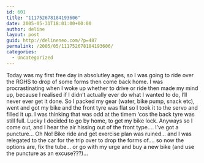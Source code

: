```yaml
---
id: 601
title: "111752678184193606"
date: 2005-05-31T18:01:00+00:00
author: deline
layout: post
guid: http://delineneo.com/?p=487
permalink: /2005/05/111752678184193606/
categories:
  - Uncategorized
---
```

Today was my first free day in absolutley ages, so I was going to ride over the RGHS to drop of some forms then come back home. I was procrastinating when I woke up whether to drive or ride then made my mind up, because I realised if I didn&#8217;t actually ever do what I wanted to do, I&#8217;ll never ever get it done. So I packed my gear (water, bike pump, snack etc), went and got my bike and the front tyre was flat so I took it to the servo and filled it up. I was thinking that was odd at the timem &#8216;cos the back tyre was still full. Lucky I decided to go by home, to get my bike lock. Anyways so I come out, and I hear the air hissing out of the front type&#8230;. I&#8217;ve got a puncture&#8230; Oh No! Bike ride and get exercise plan was ruined&#8230; and I was relegated to the car for the trip over to drop the forms of&#8230;. so now the options are, fix the tube&#8230; or go with my urge and buy a new bike (and use the puncture as an excuse???)&#8230;
